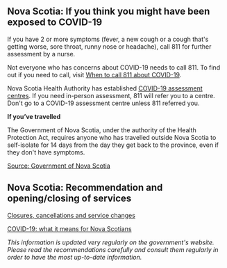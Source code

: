 ## Nova Scotia: If you think you might have been exposed to COVID-19

If you have 2 or more symptoms (fever, a new cough or a cough that's getting worse, sore throat, runny nose or headache), call 811 for further assessment by a nurse.

Not everyone who has concerns about COVID-19 needs to call 811. To find out if you need to call, visit [When to call 811 about COVID-19](https://when-to-call-about-covid19.novascotia.ca/en).

Nova Scotia Health Authority has established [COVID-19 assessment centres](http://www.nshealth.ca/coronavirus-assessment). If you need in-person assessment, 811 will refer you to a centre. Don't go to a COVID-19 assessment centre unless 811 referred you.

**If you’ve travelled**

The Government of Nova Scotia, under the authority of the Health Protection Act, requires anyone who has travelled outside Nova Scotia to self-isolate for 14 days from the day they get back to the province, even if they don't have symptoms.

[Source: Government of Nova Scotia](https://novascotia.ca/coronavirus/when-to-seek-help/)

## Nova Scotia: Recommendation and opening/closing of services

[Closures, cancellations and service changes](https://novascotia.ca/closures-cancellations-and-service-changes/)

[COVID-19: what it means for Nova Scotians](https://novascotia.ca/coronavirus/what-it-means-for-nova-scotians/)

_This information is updated very regularly on the government's website. Please read the recommendations carefully and consult them regularly in order to have the most up-to-date information._
